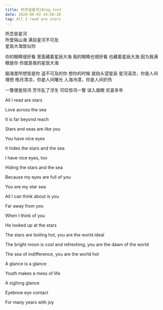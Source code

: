 ```yaml
---
title: 所念皆星河|Blog_test
date: 2020-06-03 19:58:28
tag: All I read are stars
---
```


所念皆星河     
所爱隔山海
满目星河不可及     
星辰大海皆似你

你的眼睛很好看
里面藏着星辰大海
我的眼睛也很好看
也藏着星辰大海
因为我满眼是你
你就是我的星辰大海

脑海里所想皆是你
遥不可及的你
想你的时候
就抬头望星辰
星河滚烫，你是人间理想
皓月清凉，你是人间曙光
人海冷漠，你是人间炽热

一瞥便是惊鸿 
芳华乱了浮生
可叹惊鸿一瞥
误入眉眼 
欢喜多年

All I read are stars

Love across the sea

It is far beyond reach

Stars and seas are like you



You have nice eyes

It hides the stars and the sea

I have nice eyes, too

Hiding the stars and the sea

Because my eyes are full of you

You are my star sea



All I can think about is you

Far away from you

When I think of you

He looked up at the stars

The stars are boiling hot, you are the world ideal

The bright moon is cool and refreshing, you are the dawn of the world

The sea of indifference, you are the world hot



A glance is a glance

Youth makes a mess of life

A sighing glance

Eyebrow eye contact

For many years with joy


